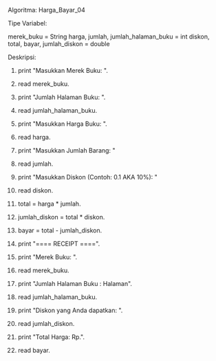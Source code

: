 Algoritma: Harga_Bayar_04

Tipe Variabel:

merek_buku = String
harga, jumlah, jumlah_halaman_buku = int
diskon, total, bayar, jumlah_diskon = double

Deskripsi:

1. print "Masukkan Merek Buku: ".
2. read merek_buku.
3. print "Jumlah Halaman Buku: ".
4. read jumlah_halaman_buku.
5. print "Masukkan Harga Buku: ".
6. read harga.
7. print "Masukkan Jumlah Barang: "
8. read jumlah.
9. print "Masukkan Diskon (Contoh: 0.1 AKA 10%): "
10. read diskon.

11. total = harga * jumlah.
12. jumlah_diskon = total * diskon.
13. bayar = total - jumlah_diskon.

14. print "==== RECEIPT ====".
15. print "Merek Buku: ".
16. read merek_buku.
17. print "Jumlah Halaman Buku :  Halaman".
18. read jumlah_halaman_buku.
19. print "Diskon yang Anda dapatkan: ".
20. read jumlah_diskon.
21. print "Total Harga: Rp.".
22. read bayar.

